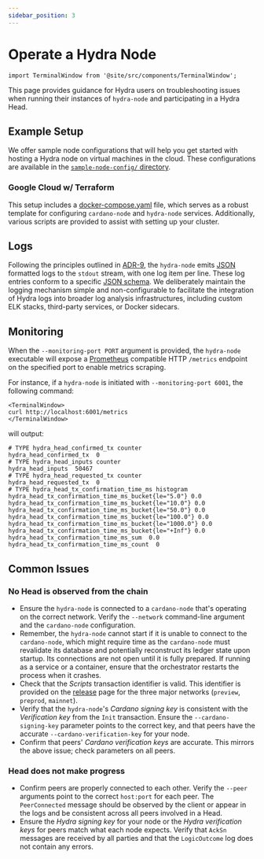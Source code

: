 ```yaml
---
sidebar_position: 3
---
```


# Operate a Hydra Node

```mdx-code-block
import TerminalWindow from '@site/src/components/TerminalWindow';
```

This page provides guidance for Hydra users on troubleshooting issues when running their instances of `hydra-node` and participating in a Hydra Head.

## Example Setup

We offer sample node configurations that will help you get started with hosting a Hydra node on virtual machines in the cloud. These configurations are available in the [`sample-node-config/` directory](https://github.com/input-output-hk/hydra/tree/master/sample-node-config/).


### Google Cloud w/ Terraform

This setup includes a [docker-compose.yaml](https://github.com/input-output-hk/hydra/blob/master/sample-node-config/gcp/docker-compose.yaml) file, which serves as a robust template for configuring `cardano-node` and `hydra-node` services. Additionally, various scripts are provided to assist with setting up your cluster.


## Logs

Following the principles outlined in [ADR-9](/adr/9), the `hydra-node` emits [JSON](https://json.org) formatted logs to the `stdout` stream, with one log item per line. These log entries conform to a specific [JSON schema](https://github.com/input-output-hk/hydra/blob/master/hydra-node/json-schemas/logs.yaml). We deliberately maintain the logging mechanism simple and non-configurable to facilitate the integration of Hydra logs into broader log analysis infrastructures, including custom ELK stacks, third-party services, or Docker sidecars.


## Monitoring

When the `--monitoring-port PORT` argument is provided, the `hydra-node` executable will expose a [Prometheus](https://prometheus.io) compatible HTTP `/metrics` endpoint on the specified port to enable metrics scraping.


For instance, if a `hydra-node` is initiated with `--monitoring-port 6001`, the following command:


```mdx-code-block
<TerminalWindow>
curl http://localhost:6001/metrics
</TerminalWindow>
```

will output:

```
# TYPE hydra_head_confirmed_tx counter
hydra_head_confirmed_tx  0
# TYPE hydra_head_inputs counter
hydra_head_inputs  50467
# TYPE hydra_head_requested_tx counter
hydra_head_requested_tx  0
# TYPE hydra_head_tx_confirmation_time_ms histogram
hydra_head_tx_confirmation_time_ms_bucket{le="5.0"} 0.0
hydra_head_tx_confirmation_time_ms_bucket{le="10.0"} 0.0
hydra_head_tx_confirmation_time_ms_bucket{le="50.0"} 0.0
hydra_head_tx_confirmation_time_ms_bucket{le="100.0"} 0.0
hydra_head_tx_confirmation_time_ms_bucket{le="1000.0"} 0.0
hydra_head_tx_confirmation_time_ms_bucket{le="+Inf"} 0.0
hydra_head_tx_confirmation_time_ms_sum  0.0
hydra_head_tx_confirmation_time_ms_count  0
```

## Common Issues

### No Head is observed from the chain

* Ensure the `hydra-node` is connected to a `cardano-node` that's operating on the correct network. Verify the `--network` command-line argument and the `cardano-node` configuration.
* Remember, the `hydra-node` cannot start if it is unable to connect to the `cardano-node`, which might require time as the `cardano-node` must revalidate its database and potentially reconstruct its ledger state upon startup. Its connections are not open until it is fully prepared. If running as a service or a container, ensure that the orchestrator restarts the process when it crashes.
* Check that the _Scripts_ transaction identifier is valid. This identifier is provided on the [release](https://github.com/input-output-hk/hydra/releases/tag/0.10.0) page for the three major networks (`preview`, `preprod`, `mainnet`).
* Verify that the `hydra-node`'s _Cardano signing key_ is consistent with the _Verification key_ from the `Init` transaction. Ensure the `--cardano-signing-key` parameter points to the correct key, and that peers have the accurate `--cardano-verification-key` for your node.
* Confirm that peers' _Cardano verification keys_ are accurate. This mirrors the above issue; check parameters on all peers.

### Head does not make progress

* Confirm peers are properly connected to each other. Verify the `--peer` arguments point to the correct `host:port` for each peer. The `PeerConnected` message should be observed by the client or appear in the logs and be consistent across all peers involved in a Head.
* Ensure the _Hydra signing key_ for your node or the _Hydra verification keys_ for peers match what each node expects. Verify that `AckSn` messages are received by all parties and that the `LogicOutcome` log does not contain any errors.
